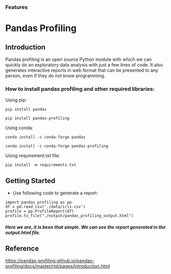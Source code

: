 ### Features

# Pandas Profiling

## Introduction
Pandas profiling is an open source Python module with which we can quickly do an exploratory data analysis with just a few lines of code. It also generates interactive reports in web format that can be presented to any person, even if they do not know programming.

### How to install pandas profiling and other required libraries:

 Using pip:
 
`pip install pandas`

`pip install pandas-profiling`

Using conda:

`conda install -c conda-forge pandas`

`conda install -c conda-forge pandas-profiling`

Using requirement.txt file:

`pip install -m requirements.txt`

## Getting Started
- Use following code to generate a report:
```
import pandas_profiling as pp
df = pd.read_csv('./data/iris.csv') 
profile = pp.ProfileReport(df)
profile.to_file("./output/pandas_profiling_output.html")
```

##### Here we are, it is been that simple. We can see the report generated in the output.html file.

## Reference
https://pandas-profiling.github.io/pandas-profiling/docs/master/rtd/pages/introduction.html